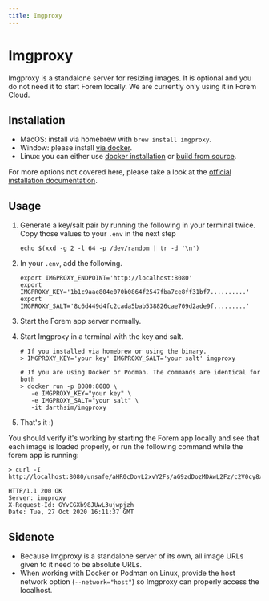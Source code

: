 ```yaml
---
title: Imgproxy
---
```


# Imgproxy

Imgproxy is a standalone server for resizing images. It is optional and you do
not need it to start Forem locally. We are currently only using it in Forem Cloud.

## Installation

- MacOS: install via homebrew with `brew install imgproxy`.
- Window: please install
  [via docker](https://docs.imgproxy.net/#/installation?id=docker).
- Linux: you can either use
  [docker installation](https://docs.imgproxy.net/#/installation?id=docker) or
  [build from source](https://docs.imgproxy.net/#/installation?id=from-the-source).

For more options not covered here, please take a look at the
[official installation documentation](https://docs.imgproxy.net/#/installation).

## Usage

1. Generate a key/salt pair by running the following in your terminal twice.
   Copy those values to your `.env` in the next step

   ```
   echo $(xxd -g 2 -l 64 -p /dev/random | tr -d '\n')
   ```

1. In your `.env`, add the following.

   ```
   export IMGPROXY_ENDPOINT='http://localhost:8080'
   export IMGPROXY_KEY='1b1c9aae804e070b0864f2547fba7ce8ff31bf7..........'
   export IMGPROXY_SALT='8c6d449d4fc2cada5bab538826cae709d2ade9f.........'
   ```

1. Start the Forem app server normally.

1. Start Imgproxy in a terminal with the key and salt.

   ```
   # If you installed via homebrew or using the binary.
   > IMGPROXY_KEY='your key' IMGPROXY_SALT='your salt' imgproxy

   # If you are using Docker or Podman. The commands are identical for both
   > docker run -p 8080:8080 \
      -e IMGPROXY_KEY="your key" \
      -e IMGPROXY_SALT="your salt" \
      -it darthsim/imgproxy
   ```

1. That's it :)

You should verify it's working by starting the Forem app locally and see that
each image is loaded properly, or run the following command while the forem app
is running:

```
> curl -I http://localhost:8080/unsafe/aHR0cDovL2xvY2Fs/aG9zdDozMDAwL2Fz/c2V0cy8xLnBuZw

HTTP/1.1 200 OK
Server: imgproxy
X-Request-Id: GYvCGXb98JUwL3ujwpjzh
Date: Tue, 27 Oct 2020 16:11:37 GMT
```

## Sidenote

- Because Imgproxy is a standalone server of its own, all image URLs given to it
  need to be absolute URLs.
- When working with Docker or Podman on Linux, provide the host network option
  (`--network="host"`) so Imgproxy can properly access the localhost.
